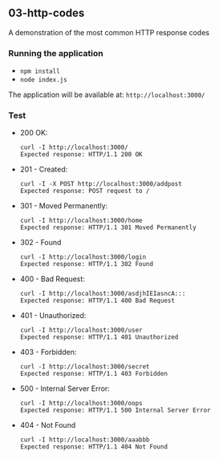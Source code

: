 ## 03-http-codes
A demonstration of the most common HTTP response codes

### Running the application
  - `npm install`
  - `node index.js`

The application will be available at: `http://localhost:3000/`

### Test
  - 200 OK:
    ```
    curl -I http://localhost:3000/
    Expected response: HTTP/1.1 200 OK
    ```
  - 201 - Created:
    ```
    curl -I -X POST http://localhost:3000/addpost
    Expected response: POST request to /
    ```
  - 301 - Moved Permanently:
    ```
    curl -I http://localhost:3000/home
    Expected response: HTTP/1.1 301 Moved Permanently
    ```
  - 302 - Found
    ```
    curl -I http://localhost:3000/login
    Expected response: HTTP/1.1 302 Found
    ```
  - 400 - Bad Request:
    ```
    curl -I http://localhost:3000/asdjhIEIasncA:::
    Expected response: HTTP/1.1 400 Bad Request
    ```
  - 401 - Unauthorized:
    ```
    curl -I http://localhost:3000/user
    Expected response: HTTP/1.1 401 Unauthorized
    ```
  - 403 - Forbidden:
    ```
    curl -I http://localhost:3000/secret
    Expected response: HTTP/1.1 403 Forbidden
    ```
  - 500 - Internal Server Error:
    ```
    curl -I http://localhost:3000/oops
    Expected response: HTTP/1.1 500 Internal Server Error
    ```
  - 404 - Not Found
    ```
    curl -I http://localhost:3000/aaabbb
    Expected response: HTTP/1.1 404 Not Found
    ```
